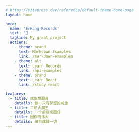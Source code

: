 ```yaml
---
# https://vitepress.dev/reference/default-theme-home-page
layout: home

hero:
  name: 'ErHang Records'
  text: '👋 '
  tagline: My great project
  actions:
    - theme: brand
      text: Markdown Examples
      link: /markdown-examples
    - theme: alt
      text: Learn Records
      link: /api-examples
    - theme: brand
      text: Learn React
      link: /study-react

features:
  - title: 咸鱼想翻身
    details: 做一只有梦想的咸鱼
  - title: 二航大魔王
    details: 一个前端切图仔
  - title: 因你而伟大
    details: 细节成就一切
---
```

